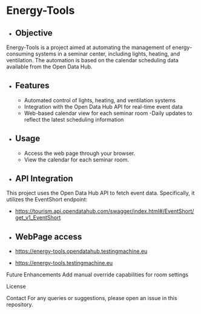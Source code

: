 <!-- SPDX-FileCopyrightText: 2024 NOI Techpark <digital@noi.bz.it>

SPDX-License-Identifier: AGPL-3.0-or-later -->

# Energy-Tools
- ## Objective
Energy-Tools is a project aimed at automating the management of energy-consuming systems in a seminar center, including lights, heating, and ventilation. The automation is based on the calendar scheduling data available from the Open Data Hub.

- ## Features
  - Automated control of lights, heating, and ventilation systems
  - Integration with the Open Data Hub API for real-time event data
  - Web-based calendar view for each seminar room
  -Daily updates to reflect the latest scheduling information

- ## Usage
  - Access the web page through your browser.
  - View the calendar for each seminar room.

- ## API Integration
This project uses the Open Data Hub API to fetch event data. Specifically, it utilizes the EventShort endpoint:
  - https://tourism.api.opendatahub.com/swagger/index.html#/EventShort/get_v1_EventShort

- ## WebPage access
- https://energy-tools.opendatahub.testingmachine.eu
- https://energy-tools.testingmachine.eu

Future Enhancements
Add manual override capabilities for room settings

License


Contact
For any queries or suggestions, please open an issue in this repository.
 
